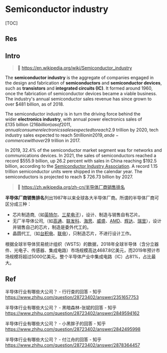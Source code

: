 # Semiconductor industry

[TOC]



## Res



## Intro
> 🔗 https://en.wikipedia.org/wiki/Semiconductor_industry

The **semiconductor industry** is the aggregate of companies engaged in the design and fabrication of **semiconductors** and **semiconductor devices**, such as **transistors** and **integrated circuits (IC)**. It formed around 1960, once the fabrication of semiconductor devices became a viable business. The industry's annual semiconductor sales revenue has since grown to over $481 billion, as of 2018. 

The semiconductor industry is in turn the driving force behind the wider **electronics industry**, with annual power electronics sales of £135 billion ($216 billion) as of 2011, annual consumer electronics sales expected to reach $2.9 trillion by 2020, tech industry sales expected to reach $5 trillion in 2019, and e-commerce with over $29 trillion in 2017. 

In 2019, 32.4% of the semiconductor market segment was for networks and communications devices.
In 2021, the sales of semiconductors reached a record $555.9 billion, up 26.2 percent with sales in China reaching $192.5 billion, according to the [Semiconductor Industry Association](https://en.wikipedia.org/wiki/Semiconductor_Industry_Association "Semiconductor Industry Association"). A record 1.15 trillion semiconductor units were shipped in the calendar year. The semiconductors is projected to reach $ 726.73 billion by 2027.


> 🔗 https://zh.wikipedia.org/zh-cn/半导体厂商销售排名

**半导体厂商销售排名**列出1987年以来全球各大半导体厂商。所谓的半导体厂商可区分成三种：

- 芯片制造商,（如[英特尔](https://zh.wikipedia.org/wiki/%E8%8B%B1%E7%89%B9%E7%88%BE "英特尔")、[三星电子](https://zh.wikipedia.org/wiki/%E4%B8%89%E6%98%9F%E9%9B%BB%E5%AD%90 "三星电子")），设计、制造与销售自有芯片。
- 无厂半导体公司,（如[高通](https://zh.wikipedia.org/wiki/%E9%AB%98%E9%80%9A "高通")、[联发科](https://zh.wikipedia.org/wiki/%E8%81%94%E5%8F%91%E7%A7%91 "联发科")、[海思](https://zh.wikipedia.org/wiki/%E6%B5%B7%E6%80%9D "海思")、[威盛](https://zh.wikipedia.org/wiki/%E5%A8%81%E7%9B%9B "威盛")、[AMD](https://zh.wikipedia.org/wiki/AMD "AMD")、[辉达](https://zh.wikipedia.org/wiki/%E8%BC%9D%E9%81%94 "辉达")、[瑞昱](https://zh.wikipedia.org/wiki/%E7%91%9E%E6%98%B1 "瑞昱")），设计并销售自己的芯片，制造是委外代工的。
- 晶圆代工,（如[台积电](https://zh.wikipedia.org/wiki/%E5%8F%B0%E7%A9%8D%E9%9B%BB "台积电")、[联电](https://zh.wikipedia.org/wiki/%E8%81%AF%E9%9B%BB "联电")），只制造芯片，不进行设计工作。

根据全球半导体贸易统计组织（WSTS）的数据，2018年全球半导体（含分立器件、光电子、传感器、集成电路）市场规模高达4687.8亿美元，而2019年预计市场规模将超过5000亿美元。整个半导体产业中集成电路（IC）占81%，占比最大。




## Ref
半导体行业有哪些大公司？ - 行行查的回答 - 知乎 https://www.zhihu.com/question/28723402/answer/2351657753

半导体行业有哪些大公司？ - 黑暗森林-张斌的回答 - 知乎 https://www.zhihu.com/question/28723402/answer/2849594162

半导体行业有哪些大公司？ - 小黑胖子的回答 - 知乎 https://www.zhihu.com/question/28723402/answer/2842495998

半导体行业有哪些大公司？ - 付江舟的回答 - 知乎 https://www.zhihu.com/question/28723402/answer/2878364457

